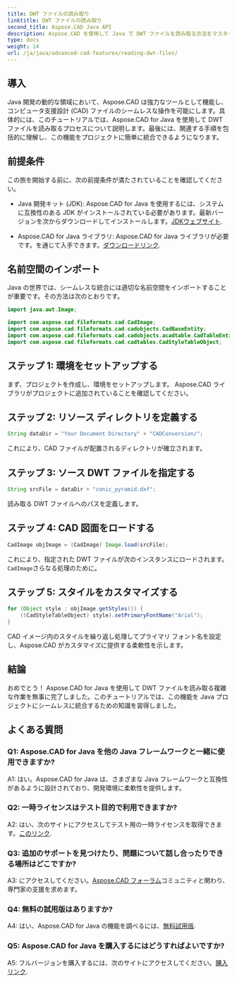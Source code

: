 ```yaml
---
title: DWT ファイルの読み取り
linktitle: DWT ファイルの読み取り
second_title: Aspose.CAD Java API
description: Aspose.CAD を使用して Java で DWT ファイルを読み取る方法をマスターします。シームレスな統合については、ステップバイステップのガイドに従ってください。
type: docs
weight: 14
url: /ja/java/advanced-cad-features/reading-dwt-files/
---
```

## 導入

Java 開発の動的な領域において、Aspose.CAD は強力なツールとして機能し、コンピュータ支援設計 (CAD) ファイルのシームレスな操作を可能にします。具体的には、このチュートリアルでは、Aspose.CAD for Java を使用して DWT ファイルを読み取るプロセスについて説明します。最後には、関連する手順を包括的に理解し、この機能をプロジェクトに簡単に統合できるようになります。

## 前提条件

この旅を開始する前に、次の前提条件が満たされていることを確認してください。

- Java 開発キット (JDK): Aspose.CAD for Java を使用するには、システムに互換性のある JDK がインストールされている必要があります。最新バージョンを次からダウンロードしてインストールします。[JDKウェブサイト](https://www.oracle.com/java/technologies/javase-downloads.html).

- Aspose.CAD for Java ライブラリ: Aspose.CAD for Java ライブラリが必要です。を通じて入手できます。[ダウンロードリンク](https://releases.aspose.com/cad/java/).

## 名前空間のインポート

Java の世界では、シームレスな統合には適切な名前空間をインポートすることが重要です。その方法は次のとおりです。

```java
import java.awt.Image;

import com.aspose.cad.fileformats.cad.CadImage;
import com.aspose.cad.fileformats.cad.cadobjects.CadBaseEntity;
import com.aspose.cad.fileformats.cad.cadobjects.acadtable.CadTableEntity;
import com.aspose.cad.fileformats.cad.cadtables.CadStyleTableObject;
```

## ステップ 1: 環境をセットアップする

まず、プロジェクトを作成し、環境をセットアップします。 Aspose.CAD ライブラリがプロジェクトに追加されていることを確認してください。

## ステップ 2: リソース ディレクトリを定義する

```java
String dataDir = "Your Document Directory" + "CADConversion/";
```

これにより、CAD ファイルが配置されるディレクトリが確立されます。

## ステップ 3: ソース DWT ファイルを指定する

```java
String srcFile = dataDir + "conic_pyramid.dxf";
```

読み取る DWT ファイルへのパスを定義します。

## ステップ 4: CAD 図面をロードする

```java
CadImage objImage = (CadImage) Image.load(srcFile);
```

これにより、指定された DWT ファイルが次のインスタンスにロードされます。`CadImage`さらなる処理のために。

## ステップ 5: スタイルをカスタマイズする

```java
for (Object style : objImage.getStyles()) {
    ((CadStyleTableObject) style).setPrimaryFontName("Arial");
}
```

CAD イメージ内のスタイルを繰り返し処理してプライマリ フォント名を設定し、Aspose.CAD がカスタマイズに提供する柔軟性を示します。

## 結論

おめでとう！ Aspose.CAD for Java を使用して DWT ファイルを読み取る複雑な作業を無事に完了しました。このチュートリアルでは、この機能を Java プロジェクトにシームレスに統合するための知識を習得しました。

## よくある質問

### Q1: Aspose.CAD for Java を他の Java フレームワークと一緒に使用できますか?

A1: はい。Aspose.CAD for Java は、さまざまな Java フレームワークと互換性があるように設計されており、開発環境に柔軟性を提供します。

### Q2: 一時ライセンスはテスト目的で利用できますか?

 A2: はい、次のサイトにアクセスしてテスト用の一時ライセンスを取得できます。[このリンク](https://purchase.aspose.com/temporary-license/).

### Q3: 追加のサポートを見つけたり、問題について話し合ったりできる場所はどこですか?

 A3: にアクセスしてください。[Aspose.CAD フォーラム](https://forum.aspose.com/c/cad/19)コミュニティと関わり、専門家の支援を求めます。

### Q4: 無料の試用版はありますか?

 A4: はい、Aspose.CAD for Java の機能を調べるには、[無料試用版](https://releases.aspose.com/).

### Q5: Aspose.CAD for Java を購入するにはどうすればよいですか?

 A5: フルバージョンを購入するには、次のサイトにアクセスしてください。[購入リンク](https://purchase.aspose.com/buy).